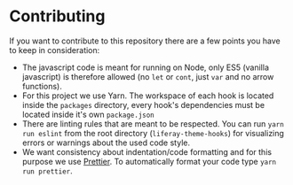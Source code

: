 # Contributing

If you want to contribute to this repository there are a few points you have to keep in consideration:

- The javascript code is meant for running on Node, only ES5 (vanilla javascript) is therefore allowed (no `let` or `cont`, just `var` and no arrow functions).
- For this project we use Yarn. The workspace of each hook is located inside the `packages` directory, every hook's dependencies must be located inside it's own `package.json`
- There are linting rules that are meant to be respected. You can run `yarn run eslint` from the root directory (`liferay-theme-hooks`) for visualizing errors or warnings about the used code style.
- We want consistency about indentation/code formatting and for this purpose we use [Prettier](https://github.com/prettier/prettier). To automatically format your code type `yarn run prettier`.
